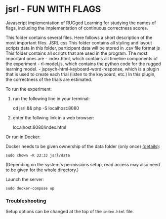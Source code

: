 # jsrl - FUN WITH FLAGS

Javascript implementation of RUGged Learning for studying the names of flags, including the implementation of continuous correctness scores.


This folder contains several files. Here follows a short description of the most important files.
JSRL
    css
        This folder contains all styling and layout scripts
    data
        In this folder, participant data will be stored in .csv file format
    js 
        This folder contains all scripts that are used in the program. The most important ones are 
            - index.html, which contains all timeline components of the experiment
            - rl-model.js, which contains the python code for the rugged learning model.
            - jspsych-html-keyboard-word-response, which is a plugin that is used to create each trial (listen to the keyboard, etc.) In this plugin, the correctness of the trials are estimated. 

            
          

To run the experiment:

1. run the following line in your terminal:

    cd jsrl && php -S localhost:8080

2. enter the follwing link in a web browser:
    
    localhost:8080/index.html



Or run in Docker:

Docker needs to be given ownership of the data folder (only once) [(details)](https://stackoverflow.com/questions/3740152/how-do-i-set-chmod-for-a-folder-and-all-of-its-subfolders-and-files):

    sudo chown -R 33:33 jsrl/data

(Depending on the system's permissions setup, read access may also need to be given for the whole directory.)

Launch the server:

    sudo docker-compose up

### Troubleshooting

Setup options can be changed at the top of the `index.html` file.



